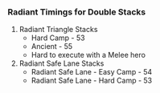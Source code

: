### Radiant Timings for Double Stacks
1. Radiant Triangle Stacks
    * Hard Camp - 53
    * Ancient - 55
    * Hard to execute with a Melee hero
2. Radiant Safe Lane Stacks
   * Radiant Safe Lane - Easy Camp - 54
   * Radiant Safe Lane - Hard Camp - 53
